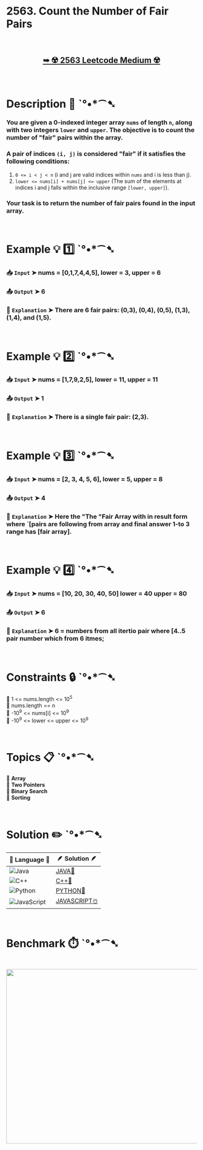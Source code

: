# 2563. Count the Number of Fair Pairs

</br>

<h2 align="center"> 

<a href="https://leetcode.com/problems/count-the-number-of-fair-pairs/description/?envType=daily-question&envId=2025-04-19"><strong>➥ ☢️ 2563 Leetcode Medium ☢️ </strong></a>
</h2>

</br>

# Description 📜 ˋ°•*⁀➷

### You are given a 0-indexed integer array `nums` of length `n`, along with two integers `lower` and `upper`. The objective is to count the number of "fair" pairs within the array.

### A pair of indices `(i, j)` is considered "fair" if it satisfies the following conditions:

1. `0 <= i < j < n` (i and j are valid indices within `nums` and i is less than j).
2. `lower <= nums[i] + nums[j] <= upper` (The sum of the elements at indices i and j falls within the inclusive range `[lower, upper]`).

### Your task is to return the number of fair pairs found in the input array.

</br>

# Example 💡 1️⃣ ˋ°•*⁀➷

  ### 📥 `Input`  ➤ nums = [0,1,7,4,4,5], lower = 3, upper = 6

  ### 📤 `Output`  ➤ 6

  ### 🔦 `Explanation`  ➤ There are 6 fair pairs: (0,3), (0,4), (0,5), (1,3), (1,4), and (1,5).

</br>

# Example 💡 2️⃣ ˋ°•*⁀➷

  ### 📥 `Input` ➤ nums = [1,7,9,2,5], lower = 11, upper = 11

  ### 📤 `Output`  ➤ 1

  ### 🔦 `Explanation` ➤ There is a single fair pair: (2,3).

</br>

# Example 💡 3️⃣ ˋ°•*⁀➷

  ### 📥 `Input` ➤ nums = [2, 3, 4, 5, 6], lower = 5, upper = 8

  ### 📤 `Output`  ➤ 4

  ### 🔦 `Explanation`  ➤  Here the "The "Fair Array with in result form where `[pairs are following from array and final answer 1-to 3 range has [fair array].
</br>

# Example 💡 4️⃣ ˋ°•*⁀➷

  ### 📥 `Input`  ➤ nums = [10, 20, 30, 40, 50] lower = 40 upper = 80
  
  ### 📤 `Output`  ➤ 6

  ### 🔦 `Explanation`  ➤  6 = numbers from all itertio pair where [4..5 pair number which from 6 itmes;

</br>

# Constraints 🔒 ˋ°•*⁀➷

🔹 1 <= nums.length <= 10<sup>5</sup> </br>
🔹 nums.length == n </br>
🔹 -10<sup>9</sup> <= nums[i] <= 10<sup>9</sup> </br>
🔹 -10<sup>9</sup> <= lower <= upper <= 10<sup>9</sup> </br>

</br>

# Topics 📋 ˋ°•*⁀➷

🔸 **Array**  </br>
🔸 **Two Pointers**  </br>
🔸 **Binary Search**  </br>
🔸 **Sorting**  </br>

</br>

# Solution ✏️ ˋ°•*⁀➷

| 📒 Language 📒  | 🪶 Solution 🪶 |
| ------------- | ------------- |
|  ![Java](https://img.shields.io/badge/java-%23ED8B00.svg?style=for-the-badge&logo=openjdk&logoColor=white)  | [JAVA🍁](https://github.com/Prakhar-002/LEETCODE/blob/main/%F0%9F%8D%84%20Daily%20Challenge%202025%20%F0%9F%8D%B3/%F0%9F%94%AC%20Examine%20Thoroughly%20%F0%9F%A7%AC/04%20Apr%20%E2%98%94/19%20-%2004%20-%202025%20---%202563.%20Count%20the%20Number%20of%20Fair%20Pairs%20%E2%98%83%EF%B8%8F%20%F0%9F%8D%81%20%F0%9F%8D%B0%20%F0%9F%8E%B2/%F0%9F%8D%81JAVA%20-%202563.%20Count%20the%20Number%20of%20Fair%20Pairs.java) |
|  ![C++](https://img.shields.io/badge/c++-%2300599C.svg?style=for-the-badge&logo=c%2B%2B&logoColor=white)  | [C++🎲](https://github.com/Prakhar-002/LEETCODE/blob/main/%F0%9F%8D%84%20Daily%20Challenge%202025%20%F0%9F%8D%B3/%F0%9F%94%AC%20Examine%20Thoroughly%20%F0%9F%A7%AC/04%20Apr%20%E2%98%94/19%20-%2004%20-%202025%20---%202563.%20Count%20the%20Number%20of%20Fair%20Pairs%20%E2%98%83%EF%B8%8F%20%F0%9F%8D%81%20%F0%9F%8D%B0%20%F0%9F%8E%B2/%F0%9F%8E%B2CPP%20-%202563.%20Count%20the%20Number%20of%20Fair%20Pairs.cpp)  |
|  ![Python](https://img.shields.io/badge/python-3670A0?style=for-the-badge&logo=python&logoColor=ffdd54)    | [PYTHON🍰](https://github.com/Prakhar-002/LEETCODE/blob/main/%F0%9F%8D%84%20Daily%20Challenge%202025%20%F0%9F%8D%B3/%F0%9F%94%AC%20Examine%20Thoroughly%20%F0%9F%A7%AC/04%20Apr%20%E2%98%94/19%20-%2004%20-%202025%20---%202563.%20Count%20the%20Number%20of%20Fair%20Pairs%20%E2%98%83%EF%B8%8F%20%F0%9F%8D%81%20%F0%9F%8D%B0%20%F0%9F%8E%B2/%F0%9F%8D%B0PYTHON%20-%202563.%20Count%20the%20Number%20of%20Fair%20Pairs.py) |
| ![JavaScript](https://img.shields.io/badge/javascript-%23323330.svg?style=for-the-badge&logo=javascript&logoColor=%23F7DF1E)   | [JAVASCRIPT☃️](https://github.com/Prakhar-002/LEETCODE/blob/main/%F0%9F%8D%84%20Daily%20Challenge%202025%20%F0%9F%8D%B3/%F0%9F%94%AC%20Examine%20Thoroughly%20%F0%9F%A7%AC/04%20Apr%20%E2%98%94/19%20-%2004%20-%202025%20---%202563.%20Count%20the%20Number%20of%20Fair%20Pairs%20%E2%98%83%EF%B8%8F%20%F0%9F%8D%81%20%F0%9F%8D%B0%20%F0%9F%8E%B2/%E2%98%83%EF%B8%8FJAVASCRIPT%20-%202563.%20Count%20the%20Number%20of%20Fair%20Pairs.js) |

</br>

# Benchmark ⏱️ ˋ°•*⁀➷

<h1  align="center" >

<img src ="https://github.com/user-attachments/assets/84d6f423-550f-40fd-bfbc-4a97266b3f06" width = "700px" height="462px" />

</h1>
